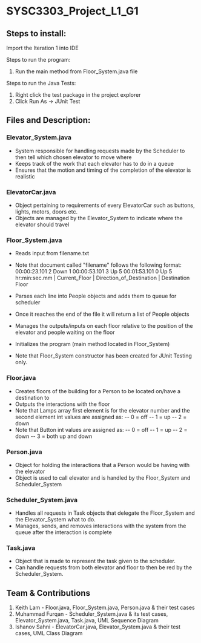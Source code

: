 # SYSC3303_Project_L1_G1

## Steps to install:

Import the Iteration 1 into IDE

Steps to run the program:
1. Run the main method from Floor_System.java file

Steps to run the Java Tests:
1. Right click the test package in the project explorer
2. Click Run As -> JUnit Test


## Files and Description:

### Elevator_System.java
- System responsible for handling requests made by the Scheduler to then tell which chosen elevator to move where
- Keeps track of the work that each elevator has to do in a queue
- Ensures that the motion and timing of the completion of the elevator is realistic

### ElevatorCar.java
- Object pertaining to requirements of every ElevatorCar such as buttons, lights, motors, doors etc.
- Objects are managed by the Elevator_System to indicate where the elevator should travel

### Floor_System.java
- Reads input from filename.txt
- Note that document called "filename" follows the following format:
00:00:23.101 2 Down 1
00:00:53.101 3 Up 5
00:01:53.101 0 Up 5
hr:min:sec.mm | Current_Floor | Direction_of_Destination | Destination Floor

- Parses each line into People objects and adds them to queue for scheduler
- Once it reaches the end of the file it will return a list of People objects
- Manages the outputs/inputs on each floor relative to the position of the elevator and people waiting on the floor
- Initializes the program (main method located in Floor_System)
- Note that Floor_System constructor has been created for JUnit Testing only.

### Floor.java
- Creates floors of the building for a Person to be located on/have a destination to
- Outputs the interactions with the floor
- Note that Lamps array first element is for the elevator number and the second element int values are assigned as:
-- 0 = off
-- 1 = up
-- 2 = down
- Note that Button int values are assigned as:
-- 0 = off
-- 1 = up
-- 2 = down
-- 3 = both up and down

### Person.java
- Object for holding the interactions that a Person would be having with the elevator
- Object is used to call elevator and is handled by the Floor_System and Scheduler_System

### Scheduler_System.java
- Handles all requests in Task objects that delegate the Floor_System and the Elevator_System what to do.
- Manages, sends, and removes interactions with the system from the queue after the interaction is complete

### Task.java
- Object that is made to represent the task given to the scheduler.
- Can handle requests from both elevator and floor to then be red by the Scheduler_System.

## Team & Contributions
1. Keith Lam - Floor.java, Floor_System.java, Person.java & their test cases
2. Muhammad Furqan - Scheduler_System.java & its test cases, Elevator_System.java, Task.java, UML Sequence Diagram
3. Ishanov Sahni - ElevatorCar.java, Elevator_System.java & their test cases, UML Class Diagram